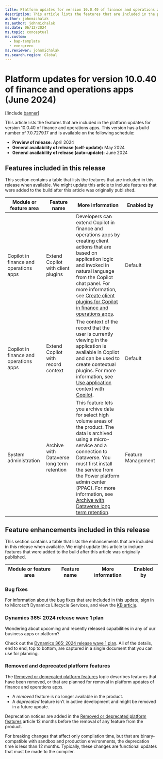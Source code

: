 ```yaml
---
title: Platform updates for version 10.0.40 of finance and operations apps (June 2024)
description: This article lists the features that are included in the platform updates for version 10.0.40 of finance and operations apps.
author: johnmichalak
ms.author: johnmichalak
ms.date: 06/12/2024
ms.topic: conceptual
ms.custom: 
  - bap-template
  - evergreen
ms.reviewer: johnmichalak
ms.search.region: Global
---
```

# Platform updates for version 10.0.40 of finance and operations apps (June 2024)

[!include [banner](../includes/banner.md)]

This article lists the features that are included in the platform updates for version 10.0.40 of finance and operations apps. This version has a build number of 7.0.7279.17 and is available on the following schedule:

- **Preview of release:** April 2024
- **General availability of release (self-update):** May 2024
- **General availability of release (auto-update):** June 2024

## Features included in this release

This section contains a table that lists the features that are included in this release when available. We might update this article to include features that were added to the build after this article was originally published.

| Module or feature area | Feature name | More information | Enabled by |
|---|---|---|---|
| Copilot in finance and operations apps | Extend Copilot with client plugins | Developers can extend Copilot in finance and operations apps by creating client actions that are based on application logic and invoked in natural language from the Copilot chat panel. For more information, see [Create client plugins for Copilot in finance and operations apps](../../dev-itpro/copilot/copilot-client-plugins.md). | Default |
| Copilot in finance and operations apps | Extend Copilot with record context | The context of the record that the user is currently viewing in the application is available in Copilot and can be used to create contextual plugins. For more information, see [Use application context with Copilot](../../dev-itpro/copilot/copilot-application-context.md). | Default |
| System administration | Archive with Dataverse long term retention | This feature lets you archive data for select high volume areas of the product. The data is archived using a micro-service and a connection to Dataverse. You must first install the service from the Power platform admin center (PPAC).  For more information, see [Archive with Dataverse long term retention](https://learn.microsoft.com/dynamics365/fin-ops-core/dev-itpro/sysadmin/archive-data). | Feature Management |

## Feature enhancements included in this release

This section contains a table that lists the enhancements that are included in this release when available. We might update this article to include features that were added to the build after this article was originally published.

| Module or feature area | Feature name | More information | Enabled by |
|---|---|---|---|

### Bug fixes

For information about the bug fixes that are included in this update, sign in to Microsoft Dynamics Lifecycle Services, and view the [KB article](https://fix.lcs.dynamics.com/Issue/Details?bugId=932660).

### Dynamics 365: 2024 release wave 1 plan

Wondering about upcoming and recently released capabilities in any of our business apps or platform?

Check out the [Dynamics 365: 2024 release wave 1 plan](/dynamics365/release-plan/2024wave1/). All of the details, end to end, top to bottom, are captured in a single document that you can use for planning.

### Removed and deprecated platform features

The [Removed or deprecated platform features](../../fin-ops/get-started/removed-deprecated-features-platform-updates.md) topic describes features that have been removed, or that are planned for removal in platform updates of finance and operations apps.

- A *removed* feature is no longer available in the product.
- A *deprecated* feature isn't in active development and might be removed in a future update.

Deprecation notices are added in the [Removed or deprecated platform features](../../fin-ops/get-started/removed-deprecated-features-platform-updates.md) article 12 months before the removal of any feature from the product.

For breaking changes that affect only compilation time, but that are binary-compatible with sandbox and production environments, the deprecation time is less than 12 months. Typically, these changes are 
functional updates that must be made to the compiler.
